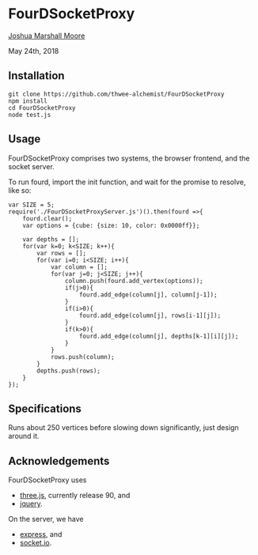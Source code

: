 # FourDSocketProxy

[Joshua Marshall Moore](mailto:moore.joshua@pm.me)

May 24th, 2018

## Installation

    git clone https://github.com/thwee-alchemist/FourDSocketProxy
    npm install
    cd FourDSocketProxy
    node test.js

## Usage

FourDSocketProxy comprises two systems, the browser frontend, and the socket server. 

To run fourd, import the init function, and wait for the promise to resolve, like so:

```
var SIZE = 5;
require('./FourDSocketProxyServer.js')().then(fourd =>{
    fourd.clear();
    var options = {cube: {size: 10, color: 0x0000ff}};

    var depths = [];
    for(var k=0; k<SIZE; k++){
        var rows = [];
        for(var i=0; i<SIZE; i++){
            var column = [];
            for(var j=0; j<SIZE; j++){
                column.push(fourd.add_vertex(options));
                if(j>0){
                    fourd.add_edge(column[j], column[j-1]);
                }
                if(i>0){
                    fourd.add_edge(column[j], rows[i-1][j]);
                }
                if(k>0){
                    fourd.add_edge(column[j], depths[k-1][i][j]);
                }
            }
            rows.push(column);
        }
        depths.push(rows);
    }
});
```

## Specifications
Runs about 250 vertices before slowing down significantly, just design around it. 

## Acknowledgements

FourDSocketProxy uses 

* [three.js](https://threejs.org/), currently release 90, and
* [jquery](https://jquery.org/).

On the server, we have 

* [express](expressjs.com), and
* [socket.io](socket.io).
